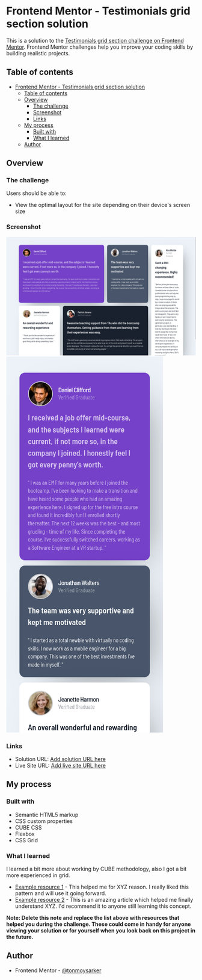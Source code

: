 # Frontend Mentor - Testimonials grid section solution

This is a solution to the [Testimonials grid section challenge on Frontend Mentor](https://www.frontendmentor.io/challenges/testimonials-grid-section-Nnw6J7Un7). Frontend Mentor challenges help you improve your coding skills by building realistic projects.

## Table of contents

- [Frontend Mentor - Testimonials grid section solution](#frontend-mentor---testimonials-grid-section-solution)
  - [Table of contents](#table-of-contents)
  - [Overview](#overview)
    - [The challenge](#the-challenge)
    - [Screenshot](#screenshot)
    - [Links](#links)
  - [My process](#my-process)
    - [Built with](#built-with)
    - [What I learned](#what-i-learned)
  - [Author](#author)

## Overview

### The challenge

Users should be able to:

- View the optimal layout for the site depending on their device's screen size

### Screenshot

![](./ss-1.png)
![](./ss-2.png)

### Links

- Solution URL: [Add solution URL here](https://github.com/tonmoysarker/fm-testimonial-grid-section)
- Live Site URL: [Add live site URL here](https://tonmoysarker.github.io/fm-testimonial-grid-section/)

## My process

### Built with

- Semantic HTML5 markup
- CSS custom properties
- CUBE CSS
- Flexbox
- CSS Grid

### What I learned

I learned a bit more about working by CUBE methodology, also I got a bit more experienced in grid.

- [Example resource 1](https://www.example.com) - This helped me for XYZ reason. I really liked this pattern and will use it going forward.
- [Example resource 2](https://www.example.com) - This is an amazing article which helped me finally understand XYZ. I'd recommend it to anyone still learning this concept.

**Note: Delete this note and replace the list above with resources that helped you during the challenge. These could come in handy for anyone viewing your solution or for yourself when you look back on this project in the future.**

## Author

- Frontend Mentor - [@tonmoysarker](https://www.frontendmentor.io/profile/tonmoysarker)
